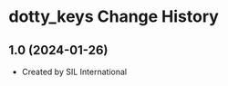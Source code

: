 dotty_keys Change History
====================

1.0 (2024-01-26)
----------------
* Created by SIL International
